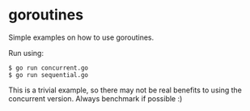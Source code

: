 # goroutines

Simple examples on how to use goroutines.

Run using:

```
$ go run concurrent.go
$ go run sequential.go
```

This is a trivial example, so there may not be real benefits to using the 
concurrent version. Always benchmark if possible :)

